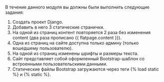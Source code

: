 В течение данного модуля вы должны были выполнить следующие задания:

1. Создать проект Django.
2. Добавить в него 3 статические странички.
3. На одной из страниц контент повторяется 2 раза без изменения content (два раза прописано {{ flatpage.content }}).
4. Одна из страниц на сайте доступна только админу (только вошедшему пользователю).
5. На одной из страниц изменены шрифты и размеры текста.
6. Сайт представляет собой оформленный Bootstrap-шаблон со встроенными пользовательскими данными.
7. Статические файлы Bootstrap загружаются через теги {% load static %} и {% static %}.
